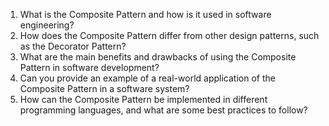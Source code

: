 


1. What is the Composite Pattern and how is it used in software engineering?
2. How does the Composite Pattern differ from other design patterns, such as the Decorator Pattern?
3. What are the main benefits and drawbacks of using the Composite Pattern in software development?
4. Can you provide an example of a real-world application of the Composite Pattern in a software system?
5. How can the Composite Pattern be implemented in different programming languages, and what are some best practices to follow?